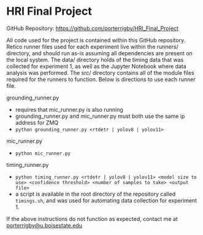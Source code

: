 # HRI Final Project

GitHub Repository: https://github.com/porterrigby/HRI_Final_Project

All code used for the project is contained within this GitHub repository. 
Retico runner files used for each experiment live within the runners/ directory, and
should run as-is assuming all dependencies are present on the local system. The data/
directory holds of the timing data that was collected for experiment 1, as well as
the Jupyter Notebook where data analysis was performed. The src/ directory contains
all of the module files required for the runners to function. Below is directions to
use each runner file.

grounding_runner.py
- requires that mic_runner.py is also running
- grounding_runner.py and mic_runner.py must both use the
same ip address for ZMQ
- `python grounding_runner.py <rtdetr | yolov8 | yolov11>`

mic_runner.py
- `python mic_runner.py`

timing_runner.py
- `python timing_runner.py <rtdetr | yolov8 | yolov11> <model size to use> <confidence threshold> <number of samples to take> <output file>`
- a script is available in the root directory of the repository called `timings.sh`, 
and was used for automating data collection for experiment 1.

If the above instructions do not function as expected, contact me at porterrigby@u.boisestate.edu
